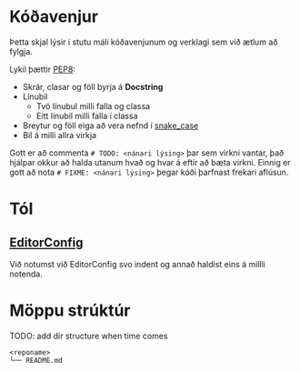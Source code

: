 # Kóðavenjur
Þetta skjal lýsir í stutu máli kóðavenjunum og verklagi sem við ætlum að fylgja.

Lykil þættir [PEP8](https://pep8.org/):

- Skrár, clasar og föll byrja á **Docstring**
- Línubil
  - Tvö línubul milli falla og classa
  - Eitt línubil milli falla í classa
- Breytur og föll eiga að vera nefnd í [snake_case](<https://en.wikipedia.org/wiki/Naming_convention_(programming)#Examples_of_multiple-word_identifier_formats>)
- Bil á milli allra virkja


Gott er að commenta `# TODO: <nánari lýsing>` þar sem virkni vantar, það hjálpar okkur að halda utanum hvað og hvar á eftir að bæta virkni.
Einnig er gott að nota `# FIXME: <nánari lýsing>` þegar kóði þarfnast frekari aflúsun.


# Tól
## [EditorConfig](https://editorconfig.org/)
Við notumst við EditorConfig svo indent og annað haldist eins á millli notenda.

# Möppu strúktúr
TODO: add dir structure when time comes

```
<reponame>
└── README.md
```
